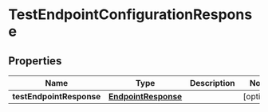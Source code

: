 
# TestEndpointConfigurationResponse

## Properties
Name | Type | Description | Notes
------------ | ------------- | ------------- | -------------
**testEndpointResponse** | [**EndpointResponse**](EndpointResponse.md) |  |  [optional]



